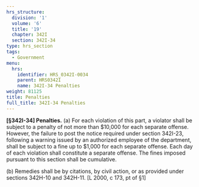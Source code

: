 ```yaml
---
hrs_structure:
  division: '1'
  volume: '6'
  title: '19'
  chapter: 342I
  section: 342I-34
type: hrs_section
tags:
  - Government
menu:
  hrs:
    identifier: HRS_0342I-0034
    parent: HRS0342I
    name: 342I-34 Penalties
weight: 81125
title: Penalties
full_title: 342I-34 Penalties
---
```

**[§342I-34] Penalties.** (a) For each violation of this part, a violator shall be subject to a penalty of not more than $10,000 for each separate offense. However, the failure to post the notice required under section 342I-23, following a warning issued by an authorized employee of the department, shall be subject to a fine up to $1,000 for each separate offense. Each day of each violation shall constitute a separate offense. The fines imposed pursuant to this section shall be cumulative.

(b) Remedies shall be by citations, by civil action, or as provided under sections 342H-10 and 342H-11\. [L 2000, c 173, pt of §1]